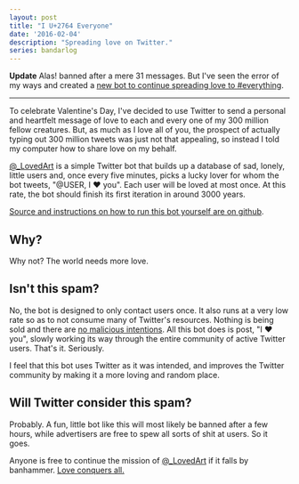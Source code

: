 ```yaml
---
layout: post
title: "I U+2764 Everyone"
date: '2016-02-04'
description: "Spreading love on Twitter."
series: bandarlog
---
```


**Update**
Alas! banned after a mere 31 messages. But I've seen the error of my ways and created a [new bot to continue spreading love to #everything](/i-u2764-everything/).

*******

To celebrate Valentine's Day, I've decided to use Twitter to send a personal and heartfelt message of love to each and every one of my 300 million fellow creatures. But, as much as I love all of you, the prospect of actually typing out 300 million tweets was just not that appealing, so instead I told my computer how to share love on my behalf.

[@_LovedArt][_lovedart] is a simple Twitter bot that builds up a database of sad, lonely, little users and, once every five minutes, picks a lucky lover for whom the bot tweets, "@USER, I ❤️ you". Each user will be loved at most once. At this rate, the bot should finish its first iteration in around 3000 years.

[Source and instructions on how to run this bot yourself are on github][src].

## Why?
Why not? The world needs more love.

## Isn't this spam?
No, the bot is designed to only contact users once. It also runs at a very low rate so as to not consume many of Twitter's resources. Nothing is being sold and there are [no malicious intentions](https://en.wikipedia.org/wiki/ILOVEYOU). All this bot does is post, "I ❤️ you", slowly working its way through the entire community of active Twitter users. That's it. Seriously.

I feel that this bot uses Twitter as it was intended, and improves the Twitter community by making it a more loving and random place.

## Will Twitter consider this spam?
Probably. A fun, little bot like this will most likely be banned after a few hours, while advertisers are free to spew all sorts of shit at users. So it goes.


Anyone is free to continue the mission of [@\_LovedArt][_lovedart] if it falls by banhammer. [Love conquers all.](https://en.m.wikipedia.org/wiki/Love_dart)


[_lovedart]: https://twitter.com/_lovedart
[src]: https://github.com/mattbierner/i-u2764-everyone
